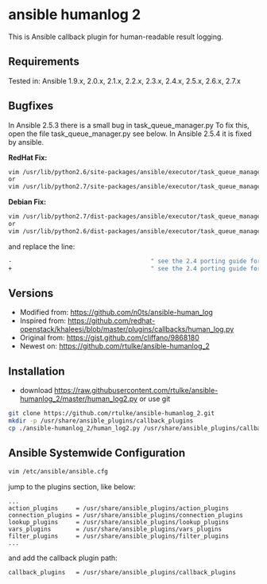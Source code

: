 # ansible humanlog 2

This is Ansible callback plugin for human-readable result logging.

Requirements
------------

Tested in: Ansible 1.9.x, 2.0.x, 2.1.x, 2.2.x, 2.3.x, 2.4.x, 2.5.x, 2.6.x, 2.7.x

Bugfixes
--------

In Ansible 2.5.3 there is a small bug in task_queue_manager.py To fix this, open the file task_queue_manager.py see below.
In Ansible 2.5.4 it is fixed by ansible.

**RedHat Fix:**
```bash
vim /usr/lib/python2.6/site-packages/ansible/executor/task_queue_manager.py +213
or 
vim /usr/lib/python2.7/site-packages/ansible/executor/task_queue_manager.py +213
```

**Debian Fix:**

```bash
vim /usr/lib/python2.7/dist-packages/ansible/executor/task_queue_manager.py +213
or 
vim /usr/lib/python2.6/dist-packages/ansible/executor/task_queue_manager.py +213
```
and replace the line:

```bash
-                                       " see the 2.4 porting guide for details." % self.callback_obj._load_name, version="2.9")
+                                       " see the 2.4 porting guide for details." % callback_obj._load_name, version="2.9")
```

Versions
--------

* Modified from: https://github.com/n0ts/ansible-human_log
* Inspired from: https://github.com/redhat-openstack/khaleesi/blob/master/plugins/callbacks/human_log.py 
* Original from: https://gist.github.com/cliffano/9868180
* Newest on:     https://github.com/rtulke/ansible-humanlog_2
 
Installation
------------
* download https://raw.githubusercontent.com/rtulke/ansible-humanlog_2/master/human_log2.py or use git

```bash
git clone https://github.com/rtulke/ansible-humanlog_2.git
mkdir -p /usr/share/ansible_plugins/callback_plugins
cp ./ansible-humanlog_2/human_log2.py /usr/share/ansible_plugins/callback_plugins
```

Ansible Systemwide Configuration
--------------------------------

```bash
vim /etc/ansible/ansible.cfg
```

jump to the plugins section, like below:

```
...
action_plugins     = /usr/share/ansible_plugins/action_plugins
connection_plugins = /usr/share/ansible_plugins/connection_plugins
lookup_plugins     = /usr/share/ansible_plugins/lookup_plugins
vars_plugins       = /usr/share/ansible_plugins/vars_plugins
filter_plugins     = /usr/share/ansible_plugins/filter_plugins
...
```
and add the callback plugin path:

```
callback_plugins   = /usr/share/ansible_plugins/callback_plugins
```
